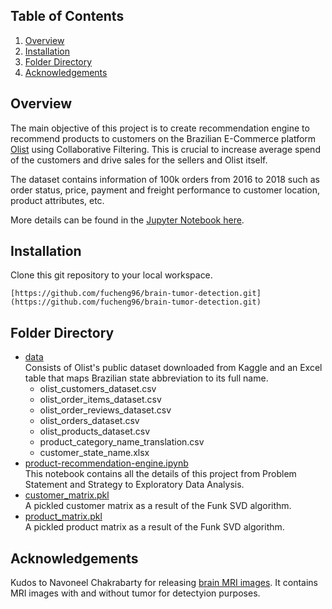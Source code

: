 ## Table of Contents

1. [Overview](#Overview)
2. [Installation](#Installation)
3. [Folder Directory](#Folder-Directory)
4. [Acknowledgements](#Acknowledgements)

## Overview

The main objective of this project is to create recommendation engine to recommend products to customers on the Brazilian E-Commerce platform [Olist](https://olist.com/pt-br/) using Collaborative Filtering. This is crucial to increase average spend of the customers and drive sales for the sellers and Olist itself.

The dataset contains information of 100k orders from 2016 to 2018 such as order status, price, payment and freight performance to customer location, product attributes, etc.

More details can be found in the [Jupyter Notebook here](https://github.com/fucheng96/product-recommendation-engine/blob/main/product-recommendation-engine.ipynb).

## Installation

Clone this git repository to your local workspace.

`[https://github.com/fucheng96/brain-tumor-detection.git](https://github.com/fucheng96/brain-tumor-detection.git)`

## Folder Directory

- [data](https://github.com/fucheng96/product-recommendation-engine/tree/main/data)<br>
  Consists of Olist's public dataset downloaded from Kaggle and an Excel table that maps Brazilian state abbreviation to its full name. 
   - olist_customers_dataset.csv
   - olist_order_items_dataset.csv
   - olist_order_reviews_dataset.csv
   - olist_orders_dataset.csv
   - olist_products_dataset.csv
   - product_category_name_translation.csv
   - customer_state_name.xlsx
- [product-recommendation-engine.ipynb](https://github.com/fucheng96/product-recommendation-engine/blob/main/product-recommendation-engine.ipynb)<br>
  This notebook contains all the details of this project from Problem Statement and Strategy to Exploratory Data Analysis. 
- [customer_matrix.pkl](https://github.com/fucheng96/product-recommendation-engine/blob/main/customer_matrix.pkl)<br>
  A pickled customer matrix as a result of the Funk SVD algorithm.
- [product_matrix.pkl](https://github.com/fucheng96/product-recommendation-engine/blob/main/product_matrix.pkl)<br>
  A pickled product matrix as a result of the Funk SVD algorithm.

## Acknowledgements

Kudos to Navoneel Chakrabarty for releasing [brain MRI images](https://www.kaggle.com/datasets/navoneel/brain-mri-images-for-brain-tumor-detection). It contains MRI images with and without tumor for detectyion purposes.
